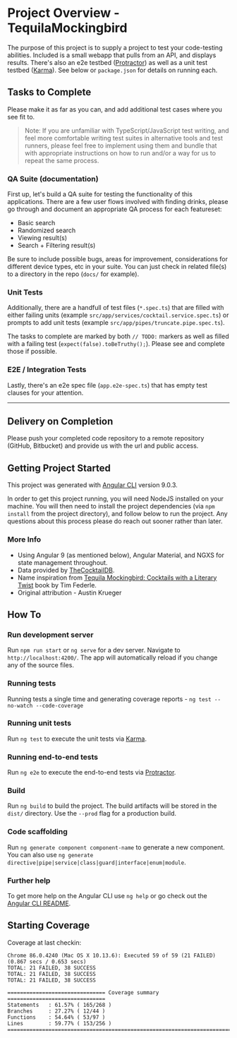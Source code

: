# Project Overview - TequilaMockingbird

The purpose of this project is to supply a project to test your code-testing abilities. Included is a small webapp that pulls from an API, and displays results. There's also an e2e testbed ([Protractor](http://www.protractortest.org/)) as well as a unit test testbed ([Karma](https://karma-runner.github.io)). See below or `package.json` for details on running each.

## Tasks to Complete
Please make it as far as you can, and add additional test cases where you see fit to. 

> Note: If you are unfamiliar with TypeScript/JavaScript test writing, and feel more comfortable writing test suites in alternative tools and test runners, please feel free to implement using them and bundle that with appropriate instructions on how to run and/or a way for us to repeat the same process. 

### QA Suite (documentation)
First up, let's build a QA suite for testing the functionality of this applications. There are a few user flows involved with finding drinks, please go through and document an appropriate QA process for each featureset:
- Basic search
- Randomized search
- Viewing result(s)
- Search + Filtering result(s)

Be sure to include possible bugs, areas for improvement, considerations for different device types, etc in your suite. You can just check in related file(s) to a directory in the repo (`docs/` for example).

### Unit Tests
Additionally, there are a handfull of test files (`*.spec.ts`) that are filled with either failing units (example `src/app/services/cocktail.service.spec.ts`) or prompts to add unit tests (example `src/app/pipes/truncate.pipe.spec.ts`). 

The tasks to complete are marked by both `// TODO:` markers as well as filled with a failing test (`expect(false).toBeTruthy();`). Please see and complete those if possible.

### E2E / Integration Tests
Lastly, there's an e2e spec file (`app.e2e-spec.ts`) that has empty test clauses for your attention. 

---

## Delivery on Completion
Please push your completed code repository to a remote repository (GitHub, Bitbucket) and provide us with the url and public access.


## Getting Project Started

This project was generated with [Angular CLI](https://github.com/angular/angular-cli) version 9.0.3.

In order to get this project running, you will need NodeJS installed on your machine. You will then need to install the project dependencies (via `npm install` from the project directory), and follow below to run the project. Any questions about this process please do reach out sooner rather than later. 

### More Info 

- Using Angular 9 (as mentioned below), Angular Material, and NGXS for state management throughout.
- Data provided by [TheCocktailDB](https://www.thecocktaildb.com/).
- Name inspiration from [Tequila Mockingbird: Cocktails with a Literary Twist](https://www.runningpress.com/titles/tim-federle/tequila-mockingbird/9780762448654/) book by Tim Federle.
- Original attribution - Austin Krueger 


## How To

### Run development server

Run `npm run start` or `ng serve` for a dev server. Navigate to `http://localhost:4200/`. The app will automatically reload if you change any of the source files.

### Running tests 
Running tests a single time and generating coverage reports - `ng test --no-watch --code-coverage`

### Running unit tests

Run `ng test` to execute the unit tests via [Karma](https://karma-runner.github.io).

### Running end-to-end tests

Run `ng e2e` to execute the end-to-end tests via [Protractor](http://www.protractortest.org/).

### Build

Run `ng build` to build the project. The build artifacts will be stored in the `dist/` directory. Use the `--prod` flag for a production build.

### Code scaffolding

Run `ng generate component component-name` to generate a new component. You can also use `ng generate directive|pipe|service|class|guard|interface|enum|module`.

### Further help

To get more help on the Angular CLI use `ng help` or go check out the [Angular CLI README](https://github.com/angular/angular-cli/blob/master/README.md).

## Starting Coverage

Coverage at last checkin:
```
Chrome 86.0.4240 (Mac OS X 10.13.6): Executed 59 of 59 (21 FAILED) (0.867 secs / 0.653 secs)
TOTAL: 21 FAILED, 38 SUCCESS
TOTAL: 21 FAILED, 38 SUCCESS
TOTAL: 21 FAILED, 38 SUCCESS

=============================== Coverage summary ===============================
Statements   : 61.57% ( 165/268 )
Branches     : 27.27% ( 12/44 )
Functions    : 54.64% ( 53/97 )
Lines        : 59.77% ( 153/256 )
================================================================================
```